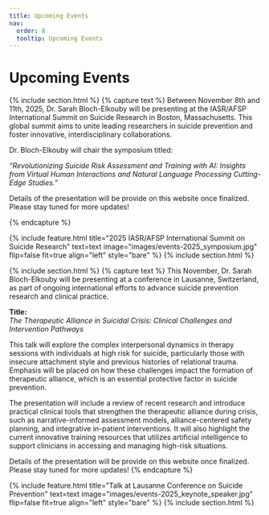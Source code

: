 ```yaml
---
title: Upcoming Events
nav:
  order: 8
  tooltip: Upcoming Events 
---
```


# Upcoming Events



{% include section.html %}
  {% capture text %}
  Between November 8th and 11th, 2025, Dr. Sarah Bloch-Elkouby will be presenting at the IASR/AFSP International Summit on Suicide Research in Boston, Massachusetts. This global summit aims to unite leading researchers in suicide prevention and foster innovative, interdisciplinary collaborations.

  Dr. Bloch-Elkouby will chair the symposium titled:
  
  _“Revolutionizing Suicide Risk Assessment and Training with AI: Insights from Virtual Human Interactions and Natural Language Processing Cutting-Edge Studies.”_

  Details of the presentation will be provide on this website once finalized. Please stay tuned for more updates!
  
  {% endcapture %}

  {% include feature.html
    title="2025 IASR/AFSP International Summit on Suicide Research"
    text=text
    image="images/events-2025_symposium.jpg"
    flip=false
    fit=true
    align="left"
    style="bare"
  %}
{% include section.html %}

{% include section.html %}
  {% capture text %}
  This November, Dr. Sarah Bloch-Elkouby will be presenting at a conference in Lausanne, Switzerland, as part of ongoing international efforts to advance suicide prevention research and clinical practice.

  **Title:**  
  _The Therapeutic Alliance in Suicidal Crisis: Clinical Challenges and Intervention Pathways_

  This talk will explore the complex interpersonal dynamics in therapy sessions with individuals at high risk for suicide, particularly those with insecure attachment style and previous histories of relational trauma. Emphasis will be placed on how these challenges impact the formation of therapeutic alliance, which is an essential protective factor in suicide prevention.

  The presentation will include a review of recent research and introduce practical clinical tools that strengthen the therapeutic alliance during crisis, such as narrative-informed assessment models, alliance-centered safety planning, and integrative in-patient interventions. It will also highlight the current innovative training resources that utilizes artificial intelligence to support clinicians in accessing and managing high-risk situations.

  Details of the presentation will be provide on this website once finalized. Please stay tuned for more updates!
  {% endcapture %}

  {% include feature.html
    title="Talk at Lausanne Conference on Suicide Prevention"
    text=text
    image="images/events-2025_keynote_speaker.jpg"
    flip=false
    fit=true
    align="left"
    style="bare"
  %}
{% include section.html %}
